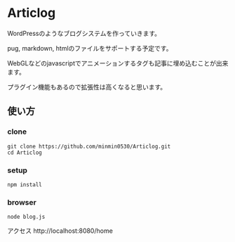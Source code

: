 # Articlog
WordPressのようなブログシステムを作っていきます。  
  
pug, markdown, htmlのファイルをサポートする予定です。  
  
WebGLなどのjavascriptでアニメーションするタグも記事に埋め込むことが出来ます。  
  
プラグイン機能もあるので拡張性は高くなると思います。  
  
## 使い方

### clone
```
git clone https://github.com/minmin0530/Articlog.git
cd Articlog
```
### setup
```
npm install
```
### browser
```
node blog.js
```

アクセス
http://localhost:8080/home
